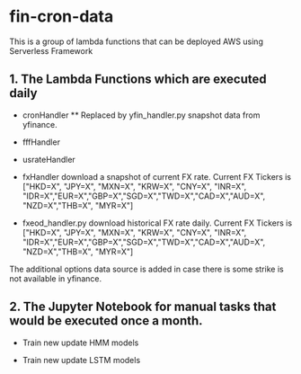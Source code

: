 # fin-cron-data 
This is a group of lambda functions that can be deployed AWS using Serverless Framework

## 1. The Lambda Functions which are executed daily

- cronHandler
  ** Replaced by yfin_handler.py
  snapshot data from yfinance.
  
- fffHandler
- usrateHandler
- fxHandler
  download a snapshot of current FX rate.
  Current FX Tickers is ["HKD=X", "JPY=X", "MXN=X", "KRW=X", "CNY=X", "INR=X", "IDR=X","EUR=X","GBP=X","SGD=X","TWD=X","CAD=X","AUD=X", "NZD=X","THB=X", "MYR=X"]
- fxeod_handler.py
  download historical FX rate daily.
  Current FX Tickers is ["HKD=X", "JPY=X", "MXN=X", "KRW=X", "CNY=X", "INR=X", "IDR=X","EUR=X","GBP=X","SGD=X","TWD=X","CAD=X","AUD=X", "NZD=X","THB=X", "MYR=X"]

The additional options data source is added in case there is some strike is not available in yfinance. 

## 2. The Jupyter Notebook for manual tasks that would be executed once a month.

- Train new update HMM models

- Train new update LSTM models

